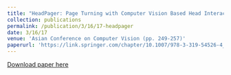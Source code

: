 ```yaml
---
title: "HeadPager: Page Turning with Computer Vision Based Head Interaction"
collection: publications
permalink: /publication/3/16/17-headpager
date: 3/16/17
venue: 'Asian Conference on Computer Vision (pp. 249-257)'
paperurl: 'https://link.springer.com/chapter/10.1007/978-3-319-54526-4_19'
---
```


<a href='https://link.springer.com/chapter/10.1007/978-3-319-54526-4_19'>Download paper here</a>
